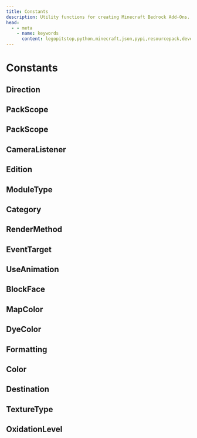 ```yaml
---
title: Constants
description: Utility functions for creating Minecraft Bedrock Add-Ons.
head:
  - - meta
    - name: keywords
      content: legopitstop,python,minecraft,json,pypi,resourcepack,development-kit,add-on,bedrock-edition,mcpack,pythonpackage,behaviorpack,mcaddon
---
```


# Constants

## Direction
## PackScope
## PackScope
## CameraListener
## Edition
## ModuleType
## Category
## RenderMethod
## EventTarget
## UseAnimation
## BlockFace
## MapColor
## DyeColor
## Formatting
## Color
## Destination
## TextureType
## OxidationLevel

